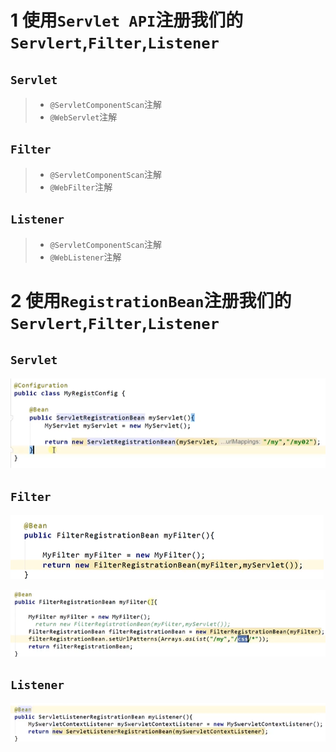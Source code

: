 # 1 使用`Servlet API`注册我们的`Servlert`,`Filter`,`Listener`

## `Servlet`

> - `@ServletComponentScan`注解
> - `@WebServlet`注解

## `Filter`

> - `@ServletComponentScan`注解
> - `@WebFilter`注解

## `Listener`

> - `@ServletComponentScan`注解
> - `@WebListener`注解

# 2 使用`RegistrationBean`注册我们的`Servlert`,`Filter`,`Listener`

## `Servlet`

![image-20230223215129094](https://raw.githubusercontent.com/tangling0112/MyPictures/master/img/202302232151170.png)

## `Filter`

![image-20230223215241717](https://raw.githubusercontent.com/tangling0112/MyPictures/master/img/202302232152756.png)

![image-20230223215358880](https://raw.githubusercontent.com/tangling0112/MyPictures/master/img/202302232153953.png)

## `Listener`

![image-20230223215518826](https://raw.githubusercontent.com/tangling0112/MyPictures/master/img/202302232155873.png)
